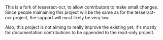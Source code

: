 This is a fork of tesseract-ocr, to allow contributors to make small changes. Since people mainaining this project will be the same as for the tesseract-ocr project, the support will most likely be very low.

Also, this project is not aiming to really improve the existing yet, it's mostly for documentation contributions to be appended to the read-only project.